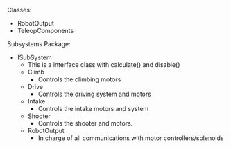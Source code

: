 Classes:
- RobotOutput
- TeleopComponents

Subsystems Package:
- ISubSystem 
    - This is a interface class with calculate() and disable()
  - Climb
    - Controls the climbing motors
  - Drive
    - Controls the driving system and motors
  - Intake
    - Controls the intake motors and system
  - Shooter
    - Controls the shooter and motors.
  - RobotOutput
    - In charge of all communications with motor controllers/solenoids
